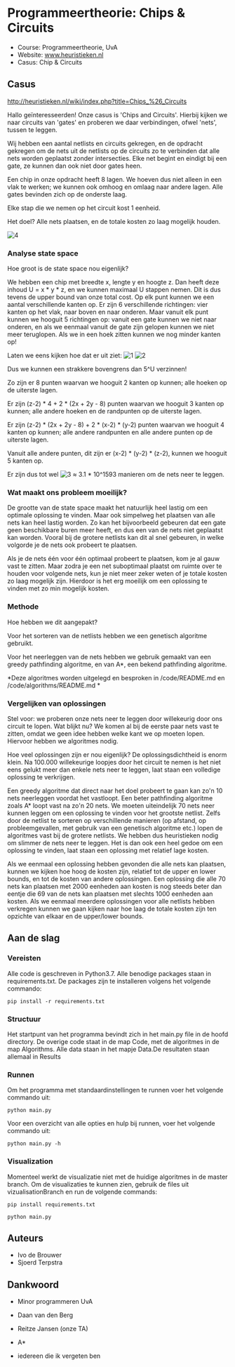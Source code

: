# Programmeertheorie: Chips & Circuits

* Course: Programmeertheorie, UvA
* Website: www.heuristieken.nl
* Casus: Chip & Circuits

## Casus

http://heuristieken.nl/wiki/index.php?title=Chips_%26_Circuits

Hallo geïnteresseerden! Onze casus is 'Chips and Circuits'. 
Hierbij kijken we naar circuits van 'gates' en proberen we daar verbindingen, ofwel 'nets', tussen te leggen.

Wij hebben een aantal netlists en circuits gekregen, en de opdracht gekregen om de nets uit de netlists op de circuits zo te verbinden dat alle nets worden geplaatst zonder intersecties. Elke net begint en eindigt bij een gate, ze kunnen dan ook niet door gates heen.

Een chip in onze opdracht heeft 8 lagen. We hoeven dus niet alleen in een vlak te werken; we kunnen ook omhoog en omlaag naar andere lagen. Alle gates bevinden zich op de onderste laag.

Elke stap die we nemen op het circuit kost 1 eenheid.

Het doel? Alle nets plaatsen, en de totale kosten zo laag mogelijk houden.

![4](pictures/chips3.png)

### Analyse state space

Hoe groot is de state space nou eigenlijk?
  

We hebben een chip met breedte x, lengte y en hoogte z. Dan heeft deze inhoud U = x * y * z, en we kunnen maximaal U stappen nemen. Dit is dus tevens de upper bound van onze total cost. Op elk punt kunnen we een aantal verschillende kanten op. Er zijn 6 verschillende richtingen: vier kanten op het vlak, naar boven en naar onderen. Maar vanuit elk punt kunnen we hooguit 5 richtingen op: vanuit een gate kunnen we niet naar onderen, en als we eenmaal vanuit de gate zijn gelopen kunnen we niet meer teruglopen. Als we in een hoek zitten kunnen we nog minder kanten op!
  
  Laten we eens kijken hoe dat er uit ziet:
  ![1](pictures/chips1.png)
  ![2](pictures/chips2.png)
  
  Dus we kunnen een strakkere bovengrens dan 5^U verzinnen! 
  
  Zo zijn er 8 punten waarvan we hooguit 2 kanten op kunnen; alle hoeken op de uiterste lagen.
  
  Er zijn (z-2) * 4 + 2 * (2x + 2y - 8) punten waarvan we hooguit 3 kanten op kunnen; alle andere hoeken en de randpunten op de uiterste lagen.
  
  Er zijn (z-2) * (2x + 2y - 8) + 2 * (x-2) * (y-2) punten waarvan we hooguit 4 kanten op kunnen; alle andere randpunten en alle andere punten op de uiterste lagen.
  
  Vanuit alle andere punten, dit zijn er (x-2) * (y-2) * (z-2), kunnen we hooguit 5 kanten op.
  
  Er zijn dus tot wel ![3](pictures/chips.gif) ≈ 3.1 * 10^1593 manieren om de nets neer te leggen.

### Wat maakt ons probleem moeilijk?

De grootte van de state space maakt het natuurlijk heel lastig om een optimale oplossing te vinden. Maar ook simpelweg het plaatsen van alle nets kan heel lastig worden. Zo kan het bijvoorbeeld gebeuren dat een gate geen beschikbare buren meer heeft, en dus een van de nets niet geplaatst kan worden. Vooral bij de grotere netlists kan dit al snel gebeuren, in welke volgorde je de nets ook probeert te plaatsen. 

Als je de nets één voor één optimaal probeert te plaatsen, kom je al gauw vast te zitten. Maar zodra je een net suboptimaal plaatst om ruimte over te houden voor volgende nets, kun je niet meer zeker weten of je totale kosten zo laag mogelijk zijn. Hierdoor is het erg moeilijk om een oplossing te vinden met zo min mogelijk kosten.

### Methode

Hoe hebben we dit aangepakt? 

Voor het sorteren van de netlists hebben we een genetisch algoritme gebruikt.

Voor het neerleggen van de nets hebben we gebruik gemaakt van een greedy pathfinding algoritme, en van A*, een bekend pathfinding algoritme.

*Deze algoritmes worden uitgelegd en besproken in /code/README.md en /code/algorithms/README.md *

### Vergelijken van oplossingen

Stel voor: we proberen onze nets neer te leggen door willekeurig door ons circuit te lopen. Wat blijkt nu? We komen al bij de eerste paar nets vast te zitten, omdat we geen idee hebben welke kant we op moeten lopen. Hiervoor hebben we algoritmes nodig. 

Hoe veel oplossingen zijn er nou eigenlijk? De oplossingsdichtheid is enorm klein. Na 100.000 willekeurige loopjes door het circuit te nemen is het niet eens gelukt meer dan enkele nets neer te leggen, laat staan een volledige oplossing te verkrijgen.

Een greedy algoritme dat direct naar het doel probeert te gaan kan zo'n 10 nets neerleggen voordat het vastloopt.
Een beter pathfinding algoritme zoals A* loopt vast na zo'n 20 nets. We moeten uiteindelijk 70 nets neer kunnen leggen om een oplossing te vinden voor het grootste netlist. Zelfs door de netlist te sorteren op verschillende manieren (op afstand, op probleemgevallen, met gebruik van een genetisch algoritme etc.) lopen de algoritmes vast bij de grotere netlists. We hebben dus heuristieken nodig om slimmer de nets neer te leggen. Het is dan ook een heel gedoe om een oplossing te vinden, laat staan een oplossing met relatief lage kosten.

Als we eenmaal een oplossing hebben gevonden die alle nets kan plaatsen, kunnen we kijken hoe hoog de kosten zijn, relatief tot de upper en lower bounds, en tot de kosten van andere oplossingen. Een oplossing die alle 70 nets kan plaatsen met 2000 eenheden aan kosten is nog steeds beter dan eentje die 69 van de nets kan plaatsen met slechts 1000 eenheden aan kosten. Als we eenmaal meerdere oplossingen voor alle netlists hebben verkregen kunnen we gaan kijken naar hoe laag de totale kosten zijn ten opzichte van elkaar en de upper/lower bounds.



## Aan de slag

### Vereisten

Alle code is geschreven in Python3.7. Alle benodige packages staan in requirements.txt. De packages zijn te installeren volgens het volgende commando:

```
pip install -r requirements.txt
```

### Structuur

Het startpunt van het programma bevindt zich in het main.py file in de hoofd directory. De overige code staat in de map Code, met de algoritmes in de map Algorithms. Alle data staan in het mapje Data.De resultaten staan allemaal in Results

### Runnen

Om het programma met standaardinstellingen te runnen voer het volgende commando uit:

```
python main.py
```

Voor een overzicht van alle opties en hulp bij runnen, voer het volgende commando uit:

```
python main.py -h
```

### Visualization

Momenteel werkt de visualizatie niet met de huidige algoritmes in de master branch. Om de visualizaties te kunnen zien, gebruik de files uit vizualisationBranch en run de volgende commands:

```
pip install requirements.txt
```

```
python main.py
```

## Auteurs
* Ivo de Brouwer
* Sjoerd Terpstra

## Dankwoord
- Minor programmeren UvA

- Daan van den Berg

- Reitze Jansen (onze TA)

- A*

- iedereen die ik vergeten ben
